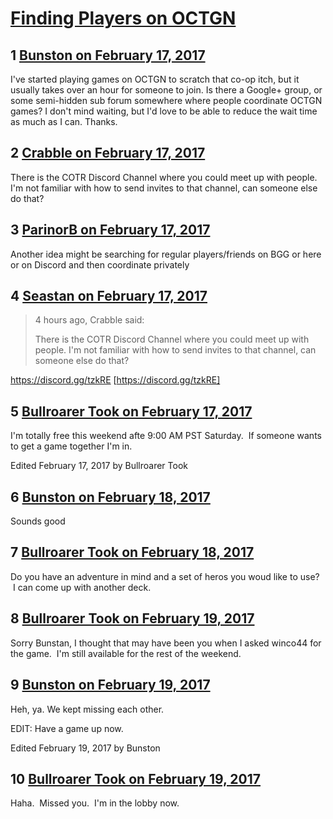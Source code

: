 # [Finding Players on OCTGN](https://community.fantasyflightgames.com/topic/242846-finding-players-on-octgn/)

## 1 [Bunston on February 17, 2017](https://community.fantasyflightgames.com/topic/242846-finding-players-on-octgn/?do=findComment&comment=2645002)

I've started playing games on OCTGN to scratch that co-op itch, but it usually takes over an hour for someone to join. Is there a Google+ group, or some semi-hidden sub forum somewhere where people coordinate OCTGN games? I don't mind waiting, but I'd love to be able to reduce the wait time as much as I can. Thanks.

## 2 [Crabble on February 17, 2017](https://community.fantasyflightgames.com/topic/242846-finding-players-on-octgn/?do=findComment&comment=2645095)

There is the COTR Discord Channel where you could meet up with people. I'm not familiar with how to send invites to that channel, can someone else do that?

## 3 [ParinorB on February 17, 2017](https://community.fantasyflightgames.com/topic/242846-finding-players-on-octgn/?do=findComment&comment=2645124)

Another idea might be searching for regular players/friends on BGG or here or on Discord and then coordinate privately

## 4 [Seastan on February 17, 2017](https://community.fantasyflightgames.com/topic/242846-finding-players-on-octgn/?do=findComment&comment=2645282)

> 4 hours ago, Crabble said:
> 
> There is the COTR Discord Channel where you could meet up with people. I'm not familiar with how to send invites to that channel, can someone else do that?

https://discord.gg/tzkRE [https://discord.gg/tzkRE]

## 5 [Bullroarer Took on February 17, 2017](https://community.fantasyflightgames.com/topic/242846-finding-players-on-octgn/?do=findComment&comment=2645635)

I'm totally free this weekend afte 9:00 AM PST Saturday.  If someone wants to get a game together I'm in.  

Edited February 17, 2017 by Bullroarer Took

## 6 [Bunston on February 18, 2017](https://community.fantasyflightgames.com/topic/242846-finding-players-on-octgn/?do=findComment&comment=2646551)

Sounds good

## 7 [Bullroarer Took on February 18, 2017](https://community.fantasyflightgames.com/topic/242846-finding-players-on-octgn/?do=findComment&comment=2646581)

Do you have an adventure in mind and a set of heros you woud like to use?  I can come up with another deck.

## 8 [Bullroarer Took on February 19, 2017](https://community.fantasyflightgames.com/topic/242846-finding-players-on-octgn/?do=findComment&comment=2647481)

Sorry Bunstan, I thought that may have been you when I asked winco44 for the game.  I'm still available for the rest of the weekend.

## 9 [Bunston on February 19, 2017](https://community.fantasyflightgames.com/topic/242846-finding-players-on-octgn/?do=findComment&comment=2648009)

Heh, ya. We kept missing each other.

EDIT: Have a game up now.

Edited February 19, 2017 by Bunston

## 10 [Bullroarer Took on February 19, 2017](https://community.fantasyflightgames.com/topic/242846-finding-players-on-octgn/?do=findComment&comment=2648258)

Haha.  Missed you.  I'm in the lobby now.

 

